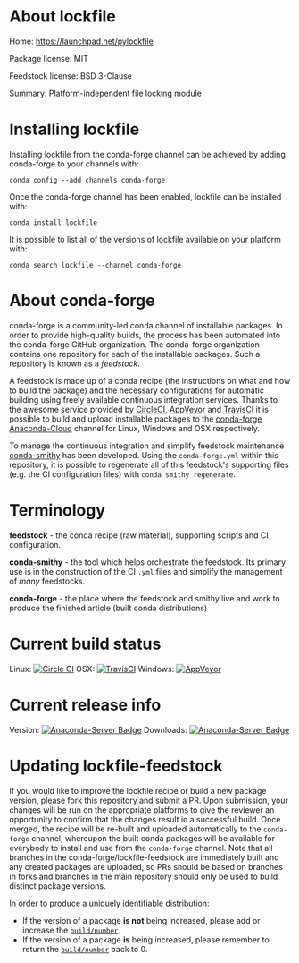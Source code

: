 About lockfile
==============

Home: https://launchpad.net/pylockfile

Package license: MIT

Feedstock license: BSD 3-Clause

Summary: Platform-independent file locking module



Installing lockfile
===================

Installing lockfile from the conda-forge channel can be achieved by adding conda-forge to your channels with:

```
conda config --add channels conda-forge
```

Once the conda-forge channel has been enabled, lockfile can be installed with:

```
conda install lockfile
```

It is possible to list all of the versions of lockfile available on your platform with:

```
conda search lockfile --channel conda-forge
```


About conda-forge
=================

conda-forge is a community-led conda channel of installable packages.
In order to provide high-quality builds, the process has been automated into the
conda-forge GitHub organization. The conda-forge organization contains one repository
for each of the installable packages. Such a repository is known as a *feedstock*.

A feedstock is made up of a conda recipe (the instructions on what and how to build
the package) and the necessary configurations for automatic building using freely
available continuous integration services. Thanks to the awesome service provided by
[CircleCI](https://circleci.com/), [AppVeyor](http://www.appveyor.com/)
and [TravisCI](https://travis-ci.org/) it is possible to build and upload installable
packages to the [conda-forge](https://anaconda.org/conda-forge)
[Anaconda-Cloud](http://docs.anaconda.org/) channel for Linux, Windows and OSX respectively.

To manage the continuous integration and simplify feedstock maintenance
[conda-smithy](http://github.com/conda-forge/conda-smithy) has been developed.
Using the ``conda-forge.yml`` within this repository, it is possible to regenerate all of
this feedstock's supporting files (e.g. the CI configuration files) with ``conda smithy regenerate``.


Terminology
===========

**feedstock** - the conda recipe (raw material), supporting scripts and CI configuration.

**conda-smithy** - the tool which helps orchestrate the feedstock.
                   Its primary use is in the construction of the CI ``.yml`` files
                   and simplify the management of *many* feedstocks.

**conda-forge** - the place where the feedstock and smithy live and work to
                  produce the finished article (built conda distributions)

Current build status
====================

Linux: [![Circle CI](https://circleci.com/gh/conda-forge/lockfile-feedstock.svg?style=shield)](https://circleci.com/gh/conda-forge/lockfile-feedstock)
OSX: [![TravisCI](https://travis-ci.org/conda-forge/lockfile-feedstock.svg?branch=master)](https://travis-ci.org/conda-forge/lockfile-feedstock)
Windows: [![AppVeyor](https://ci.appveyor.com/api/projects/status/github/conda-forge/lockfile-feedstock?svg=True)](https://ci.appveyor.com/project/conda-forge/lockfile-feedstock/branch/master)

Current release info
====================
Version: [![Anaconda-Server Badge](https://anaconda.org/conda-forge/lockfile/badges/version.svg)](https://anaconda.org/conda-forge/lockfile)
Downloads: [![Anaconda-Server Badge](https://anaconda.org/conda-forge/lockfile/badges/downloads.svg)](https://anaconda.org/conda-forge/lockfile)


Updating lockfile-feedstock
===========================

If you would like to improve the lockfile recipe or build a new
package version, please fork this repository and submit a PR. Upon submission,
your changes will be run on the appropriate platforms to give the reviewer an
opportunity to confirm that the changes result in a successful build. Once
merged, the recipe will be re-built and uploaded automatically to the
`conda-forge` channel, whereupon the built conda packages will be available for
everybody to install and use from the `conda-forge` channel.
Note that all branches in the conda-forge/lockfile-feedstock are
immediately built and any created packages are uploaded, so PRs should be based
on branches in forks and branches in the main repository should only be used to
build distinct package versions.

In order to produce a uniquely identifiable distribution:
 * If the version of a package **is not** being increased, please add or increase
   the [``build/number``](http://conda.pydata.org/docs/building/meta-yaml.html#build-number-and-string).
 * If the version of a package **is** being increased, please remember to return
   the [``build/number``](http://conda.pydata.org/docs/building/meta-yaml.html#build-number-and-string)
   back to 0.

